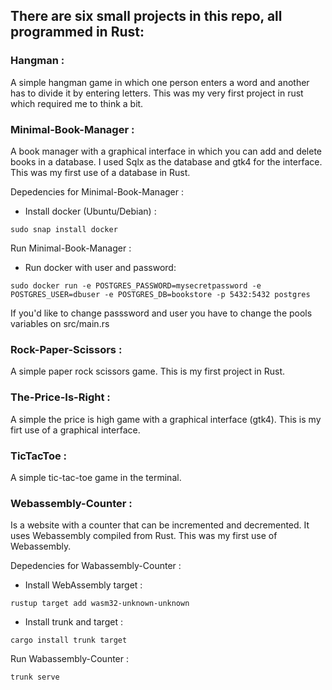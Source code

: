 ## There are six small projects in this repo, all programmed in Rust: 

### Hangman : 
A simple hangman game in which one person enters a word and another has to divide it by entering letters. This was my very first project in rust which required me to think a bit.

### Minimal-Book-Manager : 
A book manager with a graphical interface in which you can add and delete books in a database. I used Sqlx as the database and gtk4 for the interface. This was my first use of a database in Rust.

Depedencies for Minimal-Book-Manager :

* Install docker (Ubuntu/Debian) : 
```
sudo snap install docker
```
Run Minimal-Book-Manager : 

* Run docker with user and password:
```
sudo docker run -e POSTGRES_PASSWORD=mysecretpassword -e POSTGRES_USER=dbuser -e POSTGRES_DB=bookstore -p 5432:5432 postgres
```
If you'd like to change passsword and user you have to change the pools variables on src/main.rs


### Rock-Paper-Scissors : 
A simple paper rock scissors game. This is my first project in Rust.

### The-Price-Is-Right : 
A simple the price is high game with a graphical interface (gtk4). This is my firt use of a graphical interface.

### TicTacToe : 
A simple tic-tac-toe game in the terminal. 

### Webassembly-Counter : 
Is a website with a counter that can be incremented and decremented. It uses Webassembly compiled from Rust. This was my first use of Webassembly.

Depedencies for Wabassembly-Counter :

* Install WebAssembly target : 
```
rustup target add wasm32-unknown-unknown
```
* Install trunk and target :
```
cargo install trunk target
```
Run Wabassembly-Counter :

```
trunk serve
```

